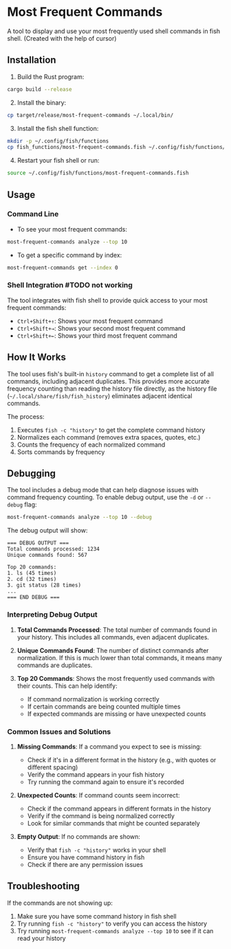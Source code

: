 # Most Frequent Commands

A tool to display and use your most frequently used shell commands in fish shell. (Created with the help of cursor)

## Installation

1. Build the Rust program:
```bash
cargo build --release
```

2. Install the binary:
```bash
cp target/release/most-frequent-commands ~/.local/bin/
```

3. Install the fish shell function:
```bash
mkdir -p ~/.config/fish/functions
cp fish_functions/most-frequent-commands.fish ~/.config/fish/functions/
```

4. Restart your fish shell or run:
```bash
source ~/.config/fish/functions/most-frequent-commands.fish
```

## Usage

### Command Line

- To see your most frequent commands:
```bash
most-frequent-commands analyze --top 10
```

- To get a specific command by index:
```bash
most-frequent-commands get --index 0
```

### Shell Integration #TODO not working

The tool integrates with fish shell to provide quick access to your most frequent commands:

- `Ctrl+Shift+↑`: Shows your most frequent command
- `Ctrl+Shift+→`: Shows your second most frequent command
- `Ctrl+Shift+←`: Shows your third most frequent command

## How It Works

The tool uses fish's built-in `history` command to get a complete list of all commands, including adjacent duplicates. This provides more accurate frequency counting than reading the history file directly, as the history file (`~/.local/share/fish/fish_history`) eliminates adjacent identical commands.

The process:
1. Executes `fish -c "history"` to get the complete command history
2. Normalizes each command (removes extra spaces, quotes, etc.)
3. Counts the frequency of each normalized command
4. Sorts commands by frequency

## Debugging

The tool includes a debug mode that can help diagnose issues with command frequency counting. To enable debug output, use the `-d` or `--debug` flag:

```bash
most-frequent-commands analyze --top 10 --debug
```

The debug output will show:

```
=== DEBUG OUTPUT ===
Total commands processed: 1234
Unique commands found: 567

Top 20 commands:
1. ls (45 times)
2. cd (32 times)
3. git status (28 times)
...
=== END DEBUG ===
```

### Interpreting Debug Output

1. **Total Commands Processed**: The total number of commands found in your history. This includes all commands, even adjacent duplicates.

2. **Unique Commands Found**: The number of distinct commands after normalization. If this is much lower than total commands, it means many commands are duplicates.

3. **Top 20 Commands**: Shows the most frequently used commands with their counts. This can help identify:
   - If command normalization is working correctly
   - If certain commands are being counted multiple times
   - If expected commands are missing or have unexpected counts

### Common Issues and Solutions

1. **Missing Commands**: If a command you expect to see is missing:
   - Check if it's in a different format in the history (e.g., with quotes or different spacing)
   - Verify the command appears in your fish history
   - Try running the command again to ensure it's recorded

2. **Unexpected Counts**: If command counts seem incorrect:
   - Check if the command appears in different formats in the history
   - Verify if the command is being normalized correctly
   - Look for similar commands that might be counted separately

3. **Empty Output**: If no commands are shown:
   - Verify that `fish -c "history"` works in your shell
   - Ensure you have command history in fish
   - Check if there are any permission issues

## Troubleshooting

If the commands are not showing up:

1. Make sure you have some command history in fish shell
2. Try running `fish -c "history"` to verify you can access the history
3. Try running `most-frequent-commands analyze --top 10` to see if it can read your history 
